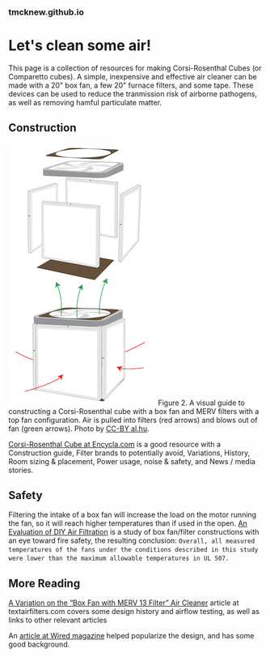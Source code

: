 ### tmcknew.github.io
# Let's clean some air!

This page is a collection of resources for making Corsi-Rosenthal Cubes (or Comparetto cubes). A simple, inexpensive and effective air cleaner can be made with a 20" box fan, a few 20" furnace filters, and some tape. These devices can be used to reduce the tranmission risk of airborne pathogens, as well as removing hamful particulate matter. 

## Construction
![Image](box.png)
Figure 2. A visual guide to constructing a Corsi-Rosenthal cube with a box fan and MERV filters with a top fan configuration. Air is pulled into filters (red arrows) and blows out of fan (green arrows). Photo by [CC-BY al.hu](https://www.flickr.com/photos/23309579@N04/51335349886/in/dateposted-public/).

[Corsi-Rosenthal Cube at Encycla.com](https://encycla.com/Corsi-Rosenthal_Cube) is a good resource with a Construction guide, Filter brands to potentially avoid, Variations, History, Room sizing & placement, Power usage, noise & safety, and News / media stories.

## Safety
Filtering the intake of a box fan will increase the load on the motor running the fan, so it will reach higher temperatures than if used in the open. [An Evaluation of DIY Air Filtration](https://chemicalinsights.org/wp-content/uploads/DIY-Box-Fan-Report-2021.pdf?utm_source=Chemical+Insights&utm_campaign=d52ba63ea8-July_2021_Newsletter7_13_2021_13_4&utm_medium=email&utm_term=0_09fecf83d2-d52ba63ea8-119531236) is a study of box fan/filter constructions with an eye toward fire safety, the resulting conclusion: 
`Overall, all measured temperatures of the fans under the conditions described in this study were lower than the maximum allowable
temperatures in UL 507.`

## More Reading
[A Variation on the “Box Fan with MERV 13 Filter” Air Cleaner](https://www.texairfilters.com/a-variation-on-the-box-fan-with-merv-13-filter-air-cleaner/) article at textairfilters.com covers some design history and airflow testing, as well as links to other relevant articles 

An [article at Wired magazine](https://www.wired.com/story/could-a-janky-jury-rigged-air-purifier-help-fight-covid-19/) helped popularize the design, and has some good background.